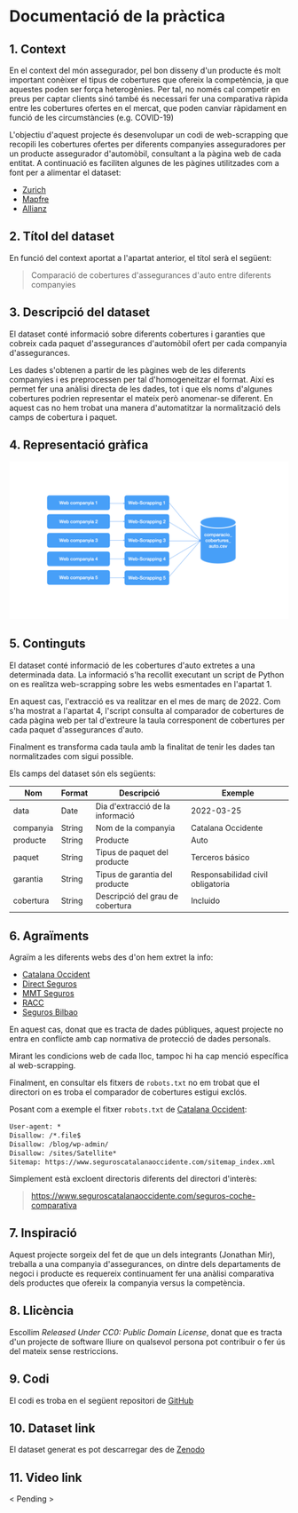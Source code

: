 # Documentació de la pràctica

## 1. Context

En el context del món assegurador, pel bon disseny d'un producte 
és molt important conèixer el tipus de cobertures que ofereix la 
competència, ja que aquestes poden ser força heterogènies. Per tal, 
no només cal competir en preus per captar clients sinó també
és necessari fer una comparativa ràpida entre les cobertures 
ofertes en el mercat, que poden canviar ràpidament en funció
de les circumstàncies (e.g. COVID-19)

L'objectiu d'aquest projecte és desenvolupar un codi de web-scrapping 
que recopili les cobertures ofertes per diferents companyies 
asseguradores per un producte assegurador d'automòbil, consultant
a la pàgina web de cada entitat. A continuació es faciliten algunes
de les pàgines utilitzades com a font per a alimentar el dataset:

- [Zurich](https://www.zurich.es/seguros-coche/comparador)
- [Mapfre](https://www.mapfre.es/seguros/particulares/coche/seguros-de-coche/)
- [Allianz](https://www.allianz.es/seguro-de-coche.html#coberturas)

## 2. Títol del dataset

En funció del context aportat a l'apartat anterior, 
el títol serà el següent:

> Comparació de cobertures d'assegurances d'auto entre diferents companyies
## 3. Descripció del dataset

El dataset conté informació sobre diferents cobertures i garanties
que cobreix cada paquet d'assegurances d'automòbil ofert per 
cada companyia d'assegurances.

Les dades s'obtenen a partir de les pàgines web de les diferents companyies i 
es preprocessen per tal d'homogeneitzar el format. Així es permet fer 
una anàlisi directa de les dades, tot i que els noms d'algunes cobertures
podrien representar el mateix però anomenar-se diferent. En aquest
cas no hem trobat una manera d'automatitzar la normalització dels camps de 
cobertura i paquet.

## 4. Representació gràfica

![esquema](docs/esquema.jpeg)

## 5. Continguts

El dataset conté informació de les cobertures d'auto extretes 
a una determinada data. La informació s'ha recollit executant
un script de Python on es realitza web-scrapping sobre les
webs esmentades en l'apartat 1. 

En aquest cas, l'extracció es va realitzar en el mes de març de 2022.
Com s'ha mostrat a l'apartat 4, l'script consulta al comparador de
cobertures de cada pàgina web per tal d'extreure la taula corresponent
de cobertures per cada paquet d'assegurances d'auto. 

Finalment es transforma cada taula amb la finalitat de tenir les
dades tan normalitzades com sigui possible.

Els camps del dataset són els següents:

| Nom       | Format | Descripció                       | Exemple |
|-----------|--------|----------------------------------| --------|
| data      | Date   | Dia d'extracció de la informació |2022-03-25|
| companyia | String | Nom de la companyia              |Catalana Occidente|
| producte  | String | Producte                         |Auto|
| paquet    | String | Tipus de paquet del producte     |Terceros básico|
| garantia  | String | Tipus de garantia del producte   |Responsabilidad civil obligatoria|
| cobertura | String | Descripció del grau de cobertura |Incluido|

## 6. Agraïments

Agraïm a les diferents webs des d'on hem extret la info:

- [Catalana Occident](https://www.seguroscatalanaoccidente.com/seguros-coche-comparativa)
- [Direct Seguros](https://www.directseguros.es/seguros-de-coche/seguro-comparativa.html)
- [MMT Seguros](https://www.mmtseguros.com/seguros-coche/comparador-seguros-coche/)
- [RACC](https://www.racc.es/seguro-coche/)
- [Seguros Bilbao](https://www.segurosbilbao.com/seguros-coche/comparativa)

En aquest cas, donat que es tracta de dades públiques, aquest projecte no 
entra en conflicte amb cap normativa de protecció de dades personals.

Mirant les condicions web de cada lloc, tampoc hi ha cap menció específica
al web-scrapping. 

Finalment, en consultar els fitxers de `robots.txt` no em trobat que
el directori on es troba el comparador de cobertures estigui exclós. 

Posant com a exemple el fitxer `robots.txt` de 
[Catalana Occident](https://www.seguroscatalanaoccidente.com/robots.txt):

```
User-agent: *
Disallow: /*.file$
Disallow: /blog/wp-admin/
Disallow: /sites/Satellite*
Sitemap: https://www.seguroscatalanaoccidente.com/sitemap_index.xml
```
Simplement està excloent directoris diferents del directori d'interès:

> https://www.seguroscatalanaoccidente.com/seguros-coche-comparativa

## 7. Inspiració

Aquest projecte sorgeix del fet de que un dels integrants (Jonathan Mir), 
treballa a una companyia d'assegurances, on dintre dels departaments de 
negoci i producte es requereix continuament
fer una anàlisi comparativa dels productes que ofereix la companyia versus 
la competència.

## 8. Llicència

Escollim *Released Under CC0: Public Domain License*, donat que es 
tracta d'un projecte de software lliure on qualsevol persona pot contribuir 
o fer ús del mateix sense restriccions. 

## 9. Codi

El codi es troba en el següent repositori de 
[GitHub](https://github.com/jmirfern/data-lifecycle-pr1/tree/feature/%239-code-replica)

## 10. Dataset link
El dataset generat es pot descarregar des 
de [Zenodo](https://zenodo.org/record/6385595#.Yj4fiy8rxhE)

## 11. Video link

< Pending >


